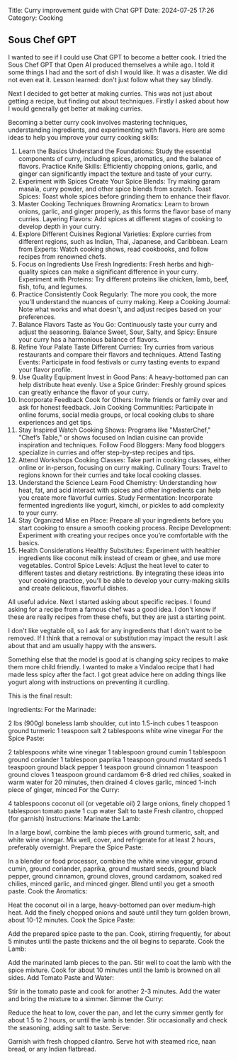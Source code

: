 Title: Curry improvement guide with Chat GPT
Date: 2024-07-25 17:26
Category: Cooking

## Sous Chef GPT

I wanted to see if I could use Chat GPT to become a better cook. I tried the Sous Chef GPT that Open AI produced themselves a while ago. I told it some things I had and the sort of dish I would like. It was a disaster. We did not even eat it. 
Lesson learned: don't just follow what they say blindly.

Next I decided to get better at making curries. This was not just about getting a recipe, but finding out about techniques. Firstly I asked about how I would generally get better at making curries.


Becoming a better curry cook involves mastering techniques, understanding ingredients, and experimenting with flavors. Here are some ideas to help you improve your curry cooking skills:

1. Learn the Basics
Understand the Foundations: Study the essential components of curry, including spices, aromatics, and the balance of flavors.
Practice Knife Skills: Efficiently chopping onions, garlic, and ginger can significantly impact the texture and taste of your curry.
2. Experiment with Spices
Create Your Spice Blends: Try making garam masala, curry powder, and other spice blends from scratch.
Toast Spices: Toast whole spices before grinding them to enhance their flavor.
3. Master Cooking Techniques
Browning Aromatics: Learn to brown onions, garlic, and ginger properly, as this forms the flavor base of many curries.
Layering Flavors: Add spices at different stages of cooking to develop depth in your curry.
4. Explore Different Cuisines
Regional Varieties: Explore curries from different regions, such as Indian, Thai, Japanese, and Caribbean.
Learn from Experts: Watch cooking shows, read cookbooks, and follow recipes from renowned chefs.
5. Focus on Ingredients
Use Fresh Ingredients: Fresh herbs and high-quality spices can make a significant difference in your curry.
Experiment with Proteins: Try different proteins like chicken, lamb, beef, fish, tofu, and legumes.
6. Practice Consistently
Cook Regularly: The more you cook, the more you'll understand the nuances of curry making.
Keep a Cooking Journal: Note what works and what doesn't, and adjust recipes based on your preferences.
7. Balance Flavors
Taste as You Go: Continuously taste your curry and adjust the seasoning.
Balance Sweet, Sour, Salty, and Spicy: Ensure your curry has a harmonious balance of flavors.
8. Refine Your Palate
Taste Different Curries: Try curries from various restaurants and compare their flavors and techniques.
Attend Tasting Events: Participate in food festivals or curry tasting events to expand your flavor profile.
9. Use Quality Equipment
Invest in Good Pans: A heavy-bottomed pan can help distribute heat evenly.
Use a Spice Grinder: Freshly ground spices can greatly enhance the flavor of your curry.
10. Incorporate Feedback
Cook for Others: Invite friends or family over and ask for honest feedback.
Join Cooking Communities: Participate in online forums, social media groups, or local cooking clubs to share experiences and get tips.
11. Stay Inspired
Watch Cooking Shows: Programs like "MasterChef," "Chef’s Table," or shows focused on Indian cuisine can provide inspiration and techniques.
Follow Food Bloggers: Many food bloggers specialize in curries and offer step-by-step recipes and tips.
12. Attend Workshops
Cooking Classes: Take part in cooking classes, either online or in-person, focusing on curry making.
Culinary Tours: Travel to regions known for their curries and take local cooking classes.
13. Understand the Science
Learn Food Chemistry: Understanding how heat, fat, and acid interact with spices and other ingredients can help you create more flavorful curries.
Study Fermentation: Incorporate fermented ingredients like yogurt, kimchi, or pickles to add complexity to your curry.
14. Stay Organized
Mise en Place: Prepare all your ingredients before you start cooking to ensure a smooth cooking process.
Recipe Development: Experiment with creating your recipes once you’re comfortable with the basics.
15. Health Considerations
Healthy Substitutes: Experiment with healthier ingredients like coconut milk instead of cream or ghee, and use more vegetables.
Control Spice Levels: Adjust the heat level to cater to different tastes and dietary restrictions.
By integrating these ideas into your cooking practice, you'll be able to develop your curry-making skills and create delicious, flavorful dishes.

All useful advice. Next I started asking about specific recipes. I found asking for a recipe from a famous chef was a good idea. I don't know if these are really recipes from these chefs, but they are just a starting point.

I don't like vegtable oil, so I ask for any ingredients that I don't want to be removed. If I think that a removal or substitution may impact the result I ask about that and am usually happy with the answers.

Something else that the model is good at is changing spicy recipes to make them more child friendly. I wanted to make a Vindaloo recipe that I had made less spicy after the fact. I got great advice here on adding things like yogurt along with instructions on preventing it curdling. 


This is the final result:

Ingredients:
For the Marinade:

2 lbs (900g) boneless lamb shoulder, cut into 1.5-inch cubes
1 teaspoon ground turmeric
1 teaspoon salt
2 tablespoons white wine vinegar
For the Spice Paste:

2 tablespoons white wine vinegar
1 tablespoon ground cumin
1 tablespoon ground coriander
1 tablespoon paprika
1 teaspoon ground mustard seeds
1 teaspoon ground black pepper
1 teaspoon ground cinnamon
1 teaspoon ground cloves
1 teaspoon ground cardamom
6-8 dried red chilies, soaked in warm water for 20 minutes, then drained
4 cloves garlic, minced
1-inch piece of ginger, minced
For the Curry:

4 tablespoons coconut oil (or vegetable oil)
2 large onions, finely chopped
1 tablespoon tomato paste
1 cup water
Salt to taste
Fresh cilantro, chopped (for garnish)
Instructions:
Marinate the Lamb:

In a large bowl, combine the lamb pieces with ground turmeric, salt, and white wine vinegar. Mix well, cover, and refrigerate for at least 2 hours, preferably overnight.
Prepare the Spice Paste:

In a blender or food processor, combine the white wine vinegar, ground cumin, ground coriander, paprika, ground mustard seeds, ground black pepper, ground cinnamon, ground cloves, ground cardamom, soaked red chilies, minced garlic, and minced ginger. Blend until you get a smooth paste.
Cook the Aromatics:

Heat the coconut oil in a large, heavy-bottomed pan over medium-high heat.
Add the finely chopped onions and sauté until they turn golden brown, about 10-12 minutes.
Cook the Spice Paste:

Add the prepared spice paste to the pan. Cook, stirring frequently, for about 5 minutes until the paste thickens and the oil begins to separate.
Cook the Lamb:

Add the marinated lamb pieces to the pan. Stir well to coat the lamb with the spice mixture. Cook for about 10 minutes until the lamb is browned on all sides.
Add Tomato Paste and Water:

Stir in the tomato paste and cook for another 2-3 minutes.
Add the water and bring the mixture to a simmer.
Simmer the Curry:

Reduce the heat to low, cover the pan, and let the curry simmer gently for about 1.5 to 2 hours, or until the lamb is tender. Stir occasionally and check the seasoning, adding salt to taste.
Serve:

Garnish with fresh chopped cilantro.
Serve hot with steamed rice, naan bread, or any Indian flatbread.